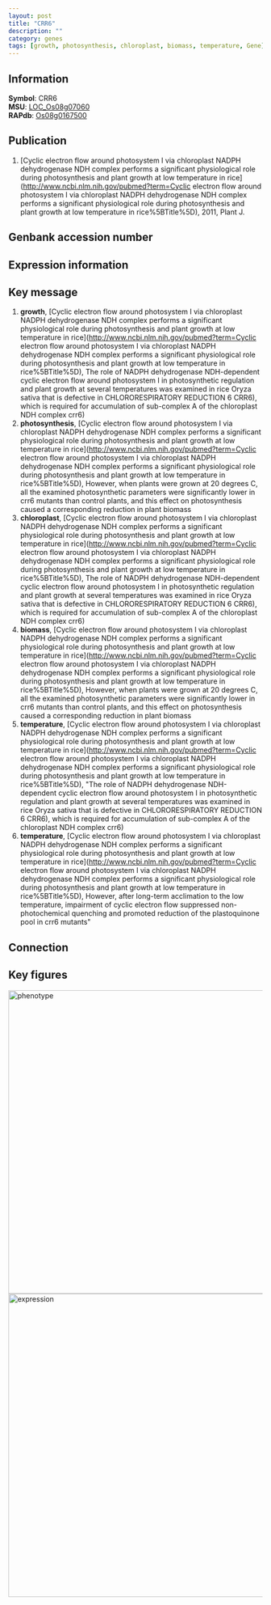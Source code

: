 ```yaml
---
layout: post
title: "CRR6"
description: ""
category: genes
tags: [growth, photosynthesis, chloroplast, biomass, temperature, Gene]
---
```


## Information
__Symbol__: CRR6  
__MSU__: [LOC_Os08g07060](http://rice.plantbiology.msu.edu/cgi-bin/ORF_infopage.cgi?orf=LOC_Os08g07060)  
__RAPdb__: [Os08g0167500](http://rapdb.dna.affrc.go.jp/viewer/gbrowse_details/irgsp1?name=Os08g0167500)  

## Publication
1. [Cyclic electron flow around photosystem I via chloroplast NADPH dehydrogenase NDH complex performs a significant physiological role during photosynthesis and plant growth at low temperature in rice](http://www.ncbi.nlm.nih.gov/pubmed?term=Cyclic electron flow around photosystem I via chloroplast NADPH dehydrogenase NDH complex performs a significant physiological role during photosynthesis and plant growth at low temperature in rice%5BTitle%5D), 2011, Plant J.

## Genbank accession number

## Expression information

## Key message
1. __growth__, [Cyclic electron flow around photosystem I via chloroplast NADPH dehydrogenase NDH complex performs a significant physiological role during photosynthesis and plant growth at low temperature in rice](http://www.ncbi.nlm.nih.gov/pubmed?term=Cyclic electron flow around photosystem I via chloroplast NADPH dehydrogenase NDH complex performs a significant physiological role during photosynthesis and plant growth at low temperature in rice%5BTitle%5D), The role of NADPH dehydrogenase NDH-dependent cyclic electron flow around photosystem I in photosynthetic regulation and plant growth at several temperatures was examined in rice Oryza sativa that is defective in CHLORORESPIRATORY REDUCTION 6 CRR6), which is required for accumulation of sub-complex A of the chloroplast NDH complex crr6)  
2. __photosynthesis__, [Cyclic electron flow around photosystem I via chloroplast NADPH dehydrogenase NDH complex performs a significant physiological role during photosynthesis and plant growth at low temperature in rice](http://www.ncbi.nlm.nih.gov/pubmed?term=Cyclic electron flow around photosystem I via chloroplast NADPH dehydrogenase NDH complex performs a significant physiological role during photosynthesis and plant growth at low temperature in rice%5BTitle%5D),  However, when plants were grown at 20 degrees C, all the examined photosynthetic parameters were significantly lower in crr6 mutants than control plants, and this effect on photosynthesis caused a corresponding reduction in plant biomass
3. __chloroplast__, [Cyclic electron flow around photosystem I via chloroplast NADPH dehydrogenase NDH complex performs a significant physiological role during photosynthesis and plant growth at low temperature in rice](http://www.ncbi.nlm.nih.gov/pubmed?term=Cyclic electron flow around photosystem I via chloroplast NADPH dehydrogenase NDH complex performs a significant physiological role during photosynthesis and plant growth at low temperature in rice%5BTitle%5D), The role of NADPH dehydrogenase NDH-dependent cyclic electron flow around photosystem I in photosynthetic regulation and plant growth at several temperatures was examined in rice Oryza sativa that is defective in CHLORORESPIRATORY REDUCTION 6 CRR6), which is required for accumulation of sub-complex A of the chloroplast NDH complex crr6)  
4. __biomass__, [Cyclic electron flow around photosystem I via chloroplast NADPH dehydrogenase NDH complex performs a significant physiological role during photosynthesis and plant growth at low temperature in rice](http://www.ncbi.nlm.nih.gov/pubmed?term=Cyclic electron flow around photosystem I via chloroplast NADPH dehydrogenase NDH complex performs a significant physiological role during photosynthesis and plant growth at low temperature in rice%5BTitle%5D),  However, when plants were grown at 20 degrees C, all the examined photosynthetic parameters were significantly lower in crr6 mutants than control plants, and this effect on photosynthesis caused a corresponding reduction in plant biomass
5. __temperature__, [Cyclic electron flow around photosystem I via chloroplast NADPH dehydrogenase NDH complex performs a significant physiological role during photosynthesis and plant growth at low temperature in rice](http://www.ncbi.nlm.nih.gov/pubmed?term=Cyclic electron flow around photosystem I via chloroplast NADPH dehydrogenase NDH complex performs a significant physiological role during photosynthesis and plant growth at low temperature in rice%5BTitle%5D), "The role of NADPH dehydrogenase NDH-dependent cyclic electron flow around photosystem I in photosynthetic regulation and plant growth at several temperatures was examined in rice Oryza sativa that is defective in CHLORORESPIRATORY REDUCTION 6 CRR6), which is required for accumulation of sub-complex A of the chloroplast NDH complex crr6)  
6. __temperature__, [Cyclic electron flow around photosystem I via chloroplast NADPH dehydrogenase NDH complex performs a significant physiological role during photosynthesis and plant growth at low temperature in rice](http://www.ncbi.nlm.nih.gov/pubmed?term=Cyclic electron flow around photosystem I via chloroplast NADPH dehydrogenase NDH complex performs a significant physiological role during photosynthesis and plant growth at low temperature in rice%5BTitle%5D),  However, after long-term acclimation to the low temperature, impairment of cyclic electron flow suppressed non-photochemical quenching and promoted reduction of the plastoquinone pool in crr6 mutants"

## Connection

## Key figures
<img src="http://ricencode.github.io/images/CRR6.pheno.png" alt="phenotype"  style="width: 600px;"/>

<img src="http://ricencode.github.io/images/CRR6.exp.png" alt="expression"  style="width: 600px;"/>



